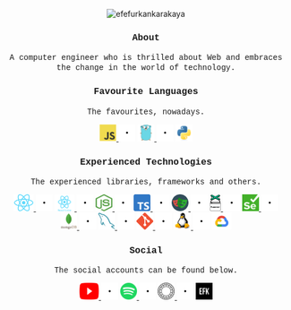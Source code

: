 <div name="stats" align="center">
   <p align="center"> 
      <img src="https://komarev.com/ghpvc/?username=efefurkankarakaya&label=Profile%20views&color=0e75b6&style=flat" alt="efefurkankarakaya" /> 
   </p>
</div>

<div id="about" align="center">
   <h3><font face="courier">About</font></h3>
   <p><font face="courier">A computer engineer who is thrilled about Web and embraces the change in the world of technology.</font></p>
</div>

<div id="favourite" align="center">
   <h3><font face="courier">Favourite Languages</font></h3>
   <p align="center"><font face="courier">The favourites, nowadays.</font></p>
   <div id="inner-favourite">
      <a href="https://developer.mozilla.org/en-US/docs/Web/JavaScript" target="_blank" rel="noreferrer"> 
         <img src="https://raw.githubusercontent.com/devicons/devicon/master/icons/javascript/javascript-original.svg" alt="javascript" width="30" height="30"/> 
      </a> 
      <!-- DOT BEGINS -->
      <img src="./logo/shape/dot3.png" alt="react" width="30" height="30"/> 
      <!-- DOT ENDS --> 
      <a href="https://golang.org" target="_blank" rel="noreferrer"> 
         <img src="https://raw.githubusercontent.com/devicons/devicon/master/icons/go/go-original.svg" alt="go" width="30" height="30"/> 
      </a> 
      <!-- DOT BEGINS -->
      <img src="./logo/shape/dot3.png" alt="react" width="30" height="30"/> 
      <!-- DOT ENDS --> 
      <a href="https://www.python.org" target="_blank" rel="noreferrer"> 
         <img src="https://raw.githubusercontent.com/devicons/devicon/master/icons/python/python-original.svg" alt="python" width="30" height="30"/> 
      </a> 
   </div>
</div>

<div id="experienced" align="center">
   <h3><font face="courier">Experienced Technologies</font></h3>
   <p align="center"><font face="courier">The experienced libraries, frameworks and others.</font></p>
   <div id="inner-experienced">
      <!-- Front-end Libraries & Frameworks -->
      <!-- NOTE: React is not a framework, a library but React Native is. -->
      <a href="https://react.dev/" target="_blank" rel="noreferrer"> 
         <img src="./logo/tech/react.png" alt="react" width="35" height="30"/> 
      </a>
      <!-- DOT BEGINS -->
      <img src="./logo/shape/dot3.png" alt="react" width="30" height="30"/> 
      <!-- DOT ENDS --> 
      <a href="https://reactnative.dev/" target="_blank" rel="noreferrer"> 
         <img src="./logo/tech/react-native.svg" alt="react-native" width="35" height="30"/> 
      </a>
      <!-- DOT BEGINS -->
      <img src="./logo/shape/dot3.png" alt="react" width="30" height="30"/> 
      <!-- DOT ENDS -->
      <!-- Server / Runtime Environment -->
      <a href="https://nodejs.org/" target="_blank" rel="noreferrer">
         <img src="./logo/tech/nodejs.png" alt="node.js" width="30" height="30"/>
      </a>
      <!-- DOT BEGINS -->
      <img src="./logo/shape/dot3.png" alt="react" width="30" height="30"/> 
      <!-- DOT ENDS --> 
      <!-- Other Languages -->
      <a href="https://www.typescriptlang.org/" target="_blank" rel="noreferrer">
         <img src="./logo/tech/ts.png" alt="typescript" width="30" height="30"/>
      </a>
      <!-- DOT BEGINS -->
      <img src="./logo/shape/dot3.png" alt="react" width="30" height="30"/> 
      <!-- DOT ENDS --> 
      <!-- Automation -->
      <a href="https://playwright.dev/" target="_blank" rel="noreferrer">
         <img src="./logo/tech/playwright.png" alt="playwright" width="30" height="30"/>
      </a>
      <!-- DOT BEGINS -->
      <img src="./logo/shape/dot3.png" alt="react" width="30" height="30"/> 
      <!-- DOT ENDS --> 
      <a href="https://pptr.dev/" target="_blank" rel="noreferrer">
         <img src="./logo/tech/puppeteer.png" alt="puppeteer" width="20" height="30"/>
      </a>
      <!-- DOT BEGINS -->
      <img src="./logo/shape/dot3.png" alt="react" width="30" height="30"/> 
      <!-- DOT ENDS --> 
      <a href="https://selenium-python.readthedocs.io/index.html" target="_blank" rel="noreferrer">
         <img src="./logo/tech/selenium.png" alt="selenium" width="30" height="30"/>
      </a>
      <!-- DOT BEGINS -->
      <img src="./logo/shape/dot3.png" alt="react" width="30" height="30"/> 
      <!-- DOT ENDS --> 
      <!-- Databases -->
      <a href="https://www.mongodb.com/" target="_blank" rel="noreferrer">
         <img src="./logo/tech/mongodb3.png" alt="mongodb" width="30" height="30"/>
      </a>
      <!-- DOT BEGINS -->
      <img src="./logo/shape/dot3.png" alt="react" width="30" height="30"/> 
      <!-- DOT ENDS --> 
         <a href="https://www.mysql.com/" target="_blank" rel="noreferrer">
         <img src="./logo/tech/mysql.png" alt="mysql" width="30" height="30"/>
      </a>
      <!-- DOT BEGINS -->
      <img src="./logo/shape/dot3.png" alt="react" width="30" height="30"/> 
      <!-- DOT ENDS --> 
      <!-- Version Control Systems -->
      <a href="https://git-scm.com/" target="_blank" rel="noreferrer">
         <img src="./logo/tech/git.png" alt="git" width="30" height="30"/>
      </a>
      <!-- DOT BEGINS -->
      <img src="./logo/shape/dot3.png" alt="react" width="30" height="30"/> 
      <!-- DOT ENDS --> 
      <!-- Cloud -->
      <a href="https://github.com/torvalds/linux" target="_blank" rel="noreferrer">
         <img src="./logo/tech/linux.png" alt="linux" width="30" height="30"/>
      </a>
      <!-- DOT BEGINS -->
      <img src="./logo/shape/dot3.png" alt="react" width="30" height="30"/> 
      <!-- DOT ENDS --> 
      <a href="https://cloud.google.com/" target="_blank" rel="noreferrer">
         <img src="./logo/tech/gcloud2.png" alt="google-cloud" width="35" height="30"/>
      </a>

   </div>
</div>

<div id="social" align="center">
   <h3><font face="courier">Social</font></h3>
   <p align="center"><font face="courier">The social accounts can be found below.</font></p>
   <div id="inner-social">
      <a href="https://youtube.com/@efefurkankarakaya" target="_blank" rel="noreferrer"> 
         <img src="./logo/social/youtube2.webp" alt="Efe on YouTube" width="35" height="30"/>
      </a>
      <!-- DOT BEGINS -->
      <img src="./logo/shape/dot3.png" alt="react" width="30" height="30"/> 
      <!-- DOT ENDS --> 
      <a href="https://sptfy.com/efefurkankarakaya" target="_blank" rel="noreferrer"> 
         <img src="./logo/social/spotify.webp" alt="Efe on Spotify" width="30" height="30"/> 
      </a>
      <!-- DOT BEGINS -->
      <img src="./logo/shape/dot3.png" alt="react" width="30" height="30"/> 
      <!-- DOT ENDS --> 
      <a href="https://vsco.co/efefurkankarakaya" target="_blank" rel="noreferrer"> 
         <img src="./logo/social/vsco.png" alt="Efe on VSCO" width="30" height="30"/> 
      </a>
      <!-- DOT BEGINS -->
      <img src="./logo/shape/dot3.png" alt="react" width="30" height="30"/> 
      <!-- DOT ENDS --> 
      <a href="https://efefurkankarakaya.com" target="_blank" rel="noreferrer"> 
         <img src="./logo/social/efk-logo.png" alt="EFK's personal website" width="30" height="30"> 
      </a>
   </div>
</div>

<!--
<p align="center"> <img src="https://komarev.com/ghpvc/?username=efefurkankarakaya&label=Profile%20views&color=4287f5&style=flat" alt="efefurkankarakaya" /> </p>
-->

<!--
<div align="center">
   <div class="nerd">
      <img src="https://img.shields.io/badge/Arch_Linux-1793D1?style=for-the-badge&logo=arch-linux&logoColor=white" />
   </div>

   <div class="languages">
      <img src="https://img.shields.io/badge/JavaScript-F7DF1E?style=for-the-badge&logo=javascript&logoColor=black" />
      <img src="https://img.shields.io/badge/Python-14354C?style=for-the-badge&logo=python&logoColor=white" />
      <img src="https://img.shields.io/badge/C%2B%2B-00599C?style=for-the-badge&logo=c%2B%2B&logoColor=white" />
   </div>

   <div>
      <img src="https://img.shields.io/badge/Node.js-43853D?style=for-the-badge&logo=node-dot-js&logoColor=white" />
      <img src="https://img.shields.io/badge/Docker-2CA5E0?style=for-the-badge&logo=docker&logoColor=white" />
      <img src="https://img.shields.io/badge/Selenium-43B02A?style=for-the-badge&logo=Selenium&logoColor=white" />
   </div>

   <div class="concepts">
      <img src="https://img.shields.io/badge/Shell_Script-121011?style=for-the-badge&logo=gnu-bash&logoColor=white" />
   </div>

   <div class="databases">
      <img src="https://img.shields.io/badge/MySQL-00000F?style=for-the-badge&logo=mysql&logoColor=white" />
      <img src="https://img.shields.io/badge/PostgreSQL-316192?style=for-the-badge&logo=postgresql&logoColor=white" />
   </div>

   <div class="text-editors">
      <img src="https://img.shields.io/badge/Visual_Studio_Code-0078D4?style=for-the-badge&logo=visual%20studio%20code&logoColor=white">
      <img src="https://img.shields.io/badge/Atom-66595C?style=for-the-badge&logo=Atom&logoColor=white">
   </div>

   <div class="social-media">
      <a href="https://hackerrank.com/efekarakaya"><img src="https://img.shields.io/badge/-Hackerrank-2EC866?style=for-the-badge&logo=HackerRank&logoColor=white" /></a>
      <a href="https://www.youtube.com/channel/UCuGX_0FRdNkDneDAjAWVu3g"><img src="https://img.shields.io/badge/YouTube-FF0000?style=for-the-badge&logo=youtube&logoColor=white" /></a>
      <a href="https://linkedin.com/in/efefurkankarakaya"><img src="https://img.shields.io/badge/LinkedIn-0077B5?style=for-the-badge&logo=linkedin&logoColor=white"></a>
   </div>
</div>
-->
